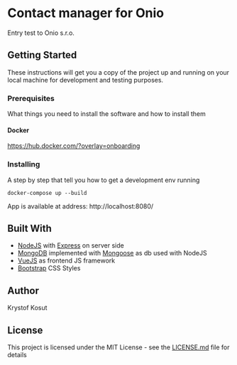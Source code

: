 # Contact manager for Onio

Entry test to Onio s.r.o.

## Getting Started

These instructions will get you a copy of the project up and running on your local machine for development and testing purposes.

### Prerequisites

What things you need to install the software and how to install them

#### Docker

https://hub.docker.com/?overlay=onboarding

### Installing

A step by step that tell you how to get a development env running


```
docker-compose up --build
```
App is available at address: http://localhost:8080/

## Built With

* [NodeJS](https://nodejs.org/en/) with [Express](https://expressjs.com/) on server side
* [MongoDB](https://www.mongodb.com/) implemented with [Mongoose](https://mongoosejs.com/) as db used with NodeJS
* [VueJS](https://vuejs.org/) as frontend JS framework
* [Bootstrap](https://getbootstrap.com/) CSS Styles


## Author

Krystof Kosut

## License

This project is licensed under the MIT License - see the [LICENSE.md](LICENSE.md) file for details
